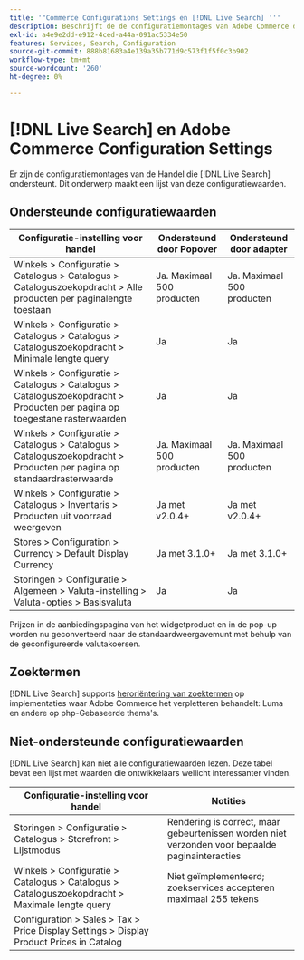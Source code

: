 ```yaml
---
title: '"Commerce Configurations Settings en [!DNL Live Search] '''
description: Beschrijft de de configuratiemontages van Adobe Commerce die [!DNL Live Search] kan lezen.
exl-id: a4e9e2dd-e912-4ced-a44a-091ac5334e50
features: Services, Search, Configuration
source-git-commit: 888b81683a4e139a35b771d9c573f1f5f0c3b902
workflow-type: tm+mt
source-wordcount: '260'
ht-degree: 0%

---
```


# [!DNL Live Search] en Adobe Commerce Configuration Settings

Er zijn de configuratiemontages van de Handel die [!DNL Live Search] ondersteunt. Dit onderwerp maakt een lijst van deze configuratiewaarden.

## Ondersteunde configuratiewaarden

| Configuratie-instelling voor handel | Ondersteund door Popover | Ondersteund door adapter |
|---|---|---|
| Winkels > Configuratie > Catalogus > Catalogus > Cataloguszoekopdracht > Alle producten per paginalengte toestaan | Ja. Maximaal 500 producten | Ja. Maximaal 500 producten |
| Winkels > Configuratie > Catalogus > Catalogus > Cataloguszoekopdracht > Minimale lengte query | Ja | Ja |
| Winkels > Configuratie > Catalogus > Catalogus > Cataloguszoekopdracht > Producten per pagina op toegestane rasterwaarden | Ja | Ja |
| Winkels > Configuratie > Catalogus > Catalogus > Cataloguszoekopdracht > Producten per pagina op standaardrasterwaarde | Ja. Maximaal 500 producten | Ja. Maximaal 500 producten |
| Winkels > Configuratie > Catalogus > Inventaris > Producten uit voorraad weergeven | Ja met v2.0.4+ | Ja met v2.0.4+ |
| Stores > Configuration > Currency > Default Display Currency | Ja met 3.1.0+ | Ja met 3.1.0+ |
| Storingen > Configuratie > Algemeen > Valuta-instelling > Valuta-opties > Basisvaluta | Ja | Ja |

Prijzen in de aanbiedingspagina van het widgetproduct en in de pop-up worden nu geconverteerd naar de standaardweergavemunt met behulp van de geconfigureerde valutakoersen.

## Zoektermen

[!DNL Live Search] supports [heroriëntering van zoektermen](https://experienceleague.adobe.com/docs/commerce-admin/catalog/catalog/search/search-terms.html) op implementaties waar Adobe Commerce het verpletteren behandelt: Luma en andere op php-Gebaseerde thema&#39;s.

## Niet-ondersteunde configuratiewaarden

[!DNL Live Search] kan niet alle configuratiewaarden lezen. Deze tabel bevat een lijst met waarden die ontwikkelaars wellicht interessanter vinden.

| Configuratie-instelling voor handel | Notities |
|---|---|
| Storingen > Configuratie > Catalogus > Storefront > Lijstmodus | Rendering is correct, maar gebeurtenissen worden niet verzonden voor bepaalde paginainteracties |
| Winkels > Configuratie > Catalogus > Catalogus > Cataloguszoekopdracht > Maximale lengte query | Niet geïmplementeerd; zoekservices accepteren maximaal 255 tekens |
| Configuration > Sales > Tax > Price Display Settings > Display Product Prices in Catalog |  |
